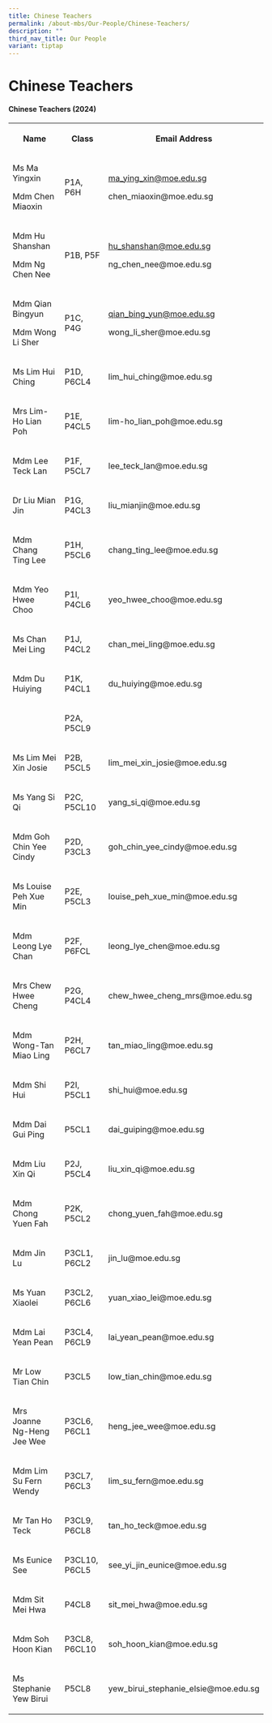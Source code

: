 ```yaml
---
title: Chinese Teachers
permalink: /about-mbs/Our-People/Chinese-Teachers/
description: ""
third_nav_title: Our People
variant: tiptap
---
```

<h1><strong>Chinese Teachers</strong></h1><h4><strong>Chinese Teachers (2024)</strong></h4><table><tbody><tr><th rowspan="1" colspan="1"><p>Name</p></th><th rowspan="1" colspan="1"><p>Class</p></th><th rowspan="1" colspan="1"><p>Email Address</p></th></tr><tr><td rowspan="1" colspan="1"><p>Ms Ma Yingxin</p><p>Mdm Chen Miaoxin</p></td><td rowspan="1" colspan="1"><p>P1A, P6H</p></td><td rowspan="1" colspan="1"><p><a href="mailto:ma_ying_xin@moe.edu.sg" rel="noopener noreferrer nofollow" target="_blank">ma_ying_xin@moe.edu.sg</a></p><p>chen_miaoxin@moe.edu.sg</p></td></tr><tr><td rowspan="1" colspan="1"><p>Mdm Hu Shanshan</p><p>Mdm Ng Chen Nee</p></td><td rowspan="1" colspan="1"><p>P1B, P5F</p></td><td rowspan="1" colspan="1"><p><a href="mailto:hu_shanshan@moe.edu.sg" rel="noopener noreferrer nofollow" target="_blank">hu_shanshan@moe.edu.sg</a></p><p>ng_chen_nee@moe.edu.sg</p></td></tr><tr><td rowspan="1" colspan="1"><p>Mdm Qian Bingyun</p><p>Mdm Wong Li Sher</p></td><td rowspan="1" colspan="1"><p>P1C, P4G</p></td><td rowspan="1" colspan="1"><p><a href="mailto:qian_bing_yun@moe.edu.sg" rel="noopener noreferrer nofollow" target="_blank">qian_bing_yun@moe.edu.sg</a></p><p>wong_li_sher@moe.edu.sg</p></td></tr><tr><td rowspan="1" colspan="1"><p></p><p>Ms Lim Hui Ching</p></td><td rowspan="1" colspan="1"><p>P1D, P6CL4</p></td><td rowspan="1" colspan="1"><p>lim_hui_ching@moe.edu.sg</p></td></tr><tr><td rowspan="1" colspan="1"><p>Mrs Lim- Ho Lian Poh</p></td><td rowspan="1" colspan="1"><p>P1E, P4CL5</p></td><td rowspan="1" colspan="1"><p>lim-ho_lian_poh@moe.edu.sg</p></td></tr><tr><td rowspan="1" colspan="1"><p>Mdm Lee Teck Lan</p></td><td rowspan="1" colspan="1"><p>P1F, P5CL7</p></td><td rowspan="1" colspan="1"><p>lee_teck_lan@moe.edu.sg</p></td></tr><tr><td rowspan="1" colspan="1"><p>Dr Liu Mian Jin</p></td><td rowspan="1" colspan="1"><p>P1G, P4CL3</p></td><td rowspan="1" colspan="1"><p>liu_mianjin@moe.edu.sg</p></td></tr><tr><td rowspan="1" colspan="1"><p>Mdm Chang Ting Lee</p></td><td rowspan="1" colspan="1"><p>P1H, P5CL6</p></td><td rowspan="1" colspan="1"><p>chang_ting_lee@moe.edu.sg</p></td></tr><tr><td rowspan="1" colspan="1"><p>Mdm Yeo Hwee Choo</p></td><td rowspan="1" colspan="1"><p>P1I, P4CL6</p></td><td rowspan="1" colspan="1"><p>yeo_hwee_choo@moe.edu.sg</p></td></tr><tr><td rowspan="1" colspan="1"><p>Ms Chan Mei Ling</p></td><td rowspan="1" colspan="1"><p>P1J, P4CL2</p></td><td rowspan="1" colspan="1"><p>chan_mei_ling@moe.edu.sg</p></td></tr><tr><td rowspan="1" colspan="1"><p>Mdm Du Huiying</p></td><td rowspan="1" colspan="1"><p>P1K, P4CL1</p></td><td rowspan="1" colspan="1"><p>du_huiying@moe.edu.sg</p></td></tr><tr><td rowspan="1" colspan="1"><p></p></td><td rowspan="1" colspan="1"><p>P2A, P5CL9</p></td><td rowspan="1" colspan="1"><p></p></td></tr><tr><td rowspan="1" colspan="1"><p>Ms Lim Mei Xin Josie</p></td><td rowspan="1" colspan="1"><p>P2B, P5CL5</p></td><td rowspan="1" colspan="1"><p>lim_mei_xin_josie@moe.edu.sg</p></td></tr><tr><td rowspan="1" colspan="1"><p>Ms Yang Si Qi</p></td><td rowspan="1" colspan="1"><p>P2C, P5CL10</p></td><td rowspan="1" colspan="1"><p>yang_si_qi@moe.edu.sg</p></td></tr><tr><td rowspan="1" colspan="1"><p>Mdm Goh Chin Yee Cindy</p></td><td rowspan="1" colspan="1"><p>P2D, P3CL3</p></td><td rowspan="1" colspan="1"><p>goh_chin_yee_cindy@moe.edu.sg</p></td></tr><tr><td rowspan="1" colspan="1"><p>Ms Louise Peh Xue Min</p></td><td rowspan="1" colspan="1"><p>P2E, P5CL3</p></td><td rowspan="1" colspan="1"><p>louise_peh_xue_min@moe.edu.sg</p></td></tr><tr><td rowspan="1" colspan="1"><p>Mdm Leong Lye Chan</p></td><td rowspan="1" colspan="1"><p>P2F, P6FCL</p></td><td rowspan="1" colspan="1"><p>leong_lye_chen@moe.edu.sg</p></td></tr><tr><td rowspan="1" colspan="1"><p>Mrs Chew Hwee Cheng</p></td><td rowspan="1" colspan="1"><p>P2G, P4CL4</p></td><td rowspan="1" colspan="1"><p>chew_hwee_cheng_mrs@moe.edu.sg</p></td></tr><tr><td rowspan="1" colspan="1"><p>Mdm Wong-Tan Miao Ling</p></td><td rowspan="1" colspan="1"><p>P2H, P6CL7</p></td><td rowspan="1" colspan="1"><p>tan_miao_ling@moe.edu.sg</p></td></tr><tr><td rowspan="1" colspan="1"><p>Mdm Shi Hui</p></td><td rowspan="1" colspan="1"><p>P2I, P5CL1</p></td><td rowspan="1" colspan="1"><p>shi_hui@moe.edu.sg</p></td></tr><tr><td rowspan="1" colspan="1"><p>Mdm Dai Gui Ping</p></td><td rowspan="1" colspan="1"><p>P5CL1</p></td><td rowspan="1" colspan="1"><p>dai_guiping@moe.edu.sg</p></td></tr><tr><td rowspan="1" colspan="1"><p>Mdm Liu Xin Qi</p></td><td rowspan="1" colspan="1"><p>P2J, P5CL4</p></td><td rowspan="1" colspan="1"><p>liu_xin_qi@moe.edu.sg</p></td></tr><tr><td rowspan="1" colspan="1"><p>Mdm Chong Yuen Fah</p></td><td rowspan="1" colspan="1"><p>P2K, P5CL2</p></td><td rowspan="1" colspan="1"><p>chong_yuen_fah@moe.edu.sg</p></td></tr><tr><td rowspan="1" colspan="1"><p>Mdm Jin Lu</p></td><td rowspan="1" colspan="1"><p>P3CL1, P6CL2</p></td><td rowspan="1" colspan="1"><p>jin_lu@moe.edu.sg</p></td></tr><tr><td rowspan="1" colspan="1"><p>Ms Yuan Xiaolei</p></td><td rowspan="1" colspan="1"><p>P3CL2, P6CL6</p></td><td rowspan="1" colspan="1"><p>yuan_xiao_lei@moe.edu.sg</p></td></tr><tr><td rowspan="1" colspan="1"><p>Mdm Lai Yean Pean</p></td><td rowspan="1" colspan="1"><p>P3CL4, P6CL9</p></td><td rowspan="1" colspan="1"><p>lai_yean_pean@moe.edu.sg</p></td></tr><tr><td rowspan="1" colspan="1"><p>Mr Low Tian Chin</p></td><td rowspan="1" colspan="1"><p>P3CL5</p></td><td rowspan="1" colspan="1"><p>low_tian_chin@moe.edu.sg</p></td></tr><tr><td rowspan="1" colspan="1"><p>Mrs Joanne Ng-Heng Jee Wee</p></td><td rowspan="1" colspan="1"><p>P3CL6, P6CL1</p></td><td rowspan="1" colspan="1"><p>heng_jee_wee@moe.edu.sg</p></td></tr><tr><td rowspan="1" colspan="1"><p>Mdm Lim Su Fern Wendy</p></td><td rowspan="1" colspan="1"><p>P3CL7, P6CL3</p></td><td rowspan="1" colspan="1"><p>lim_su_fern@moe.edu.sg</p></td></tr><tr><td rowspan="1" colspan="1"><p>Mr Tan Ho Teck</p></td><td rowspan="1" colspan="1"><p>P3CL9, P6CL8</p></td><td rowspan="1" colspan="1"><p>tan_ho_teck@moe.edu.sg</p></td></tr><tr><td rowspan="1" colspan="1"><p>Ms Eunice See</p></td><td rowspan="1" colspan="1"><p>P3CL10, P6CL5</p></td><td rowspan="1" colspan="1"><p>see_yi_jin_eunice@moe.edu.sg</p></td></tr><tr><td rowspan="1" colspan="1"><p>Mdm Sit Mei Hwa</p></td><td rowspan="1" colspan="1"><p>P4CL8</p></td><td rowspan="1" colspan="1"><p>sit_mei_hwa@moe.edu.sg</p></td></tr><tr><td rowspan="1" colspan="1"><p>Mdm Soh Hoon Kian</p></td><td rowspan="1" colspan="1"><p>P3CL8, P6CL10</p></td><td rowspan="1" colspan="1"><p>soh_hoon_kian@moe.edu.sg</p></td></tr><tr><td rowspan="1" colspan="1"><p>Ms Stephanie Yew Birui</p></td><td rowspan="1" colspan="1"><p>P5CL8</p></td><td rowspan="1" colspan="1"><p>yew_birui_stephanie_elsie@moe.edu.sg</p></td></tr></tbody></table><p></p>